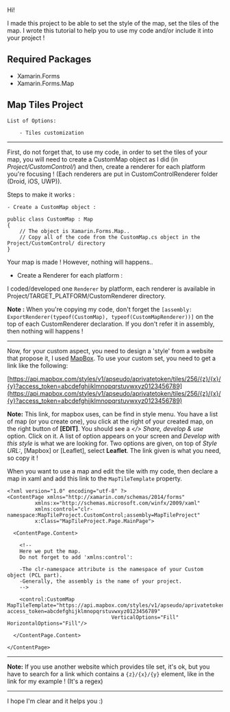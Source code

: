 Hi!

I made this project to be able to set the style of the map, set the tiles of the map. I wrote this tutorial to help you to use my code and/or include it into your project !

## Required Packages

- Xamarin.Forms
- Xamarin.Forms.Map

## Map Tiles Project

    List of Options:

        - Tiles customization

----

First, do not  forget that, to use my code, in order to set the tiles of your map, you will need to create a CustomMap object as I did (in *Project/CustomControl/*) and then, create a renderer for each platform you're focusing ! (Each renderers are put in CustomControlRenderer folder (Droid, iOS, UWP)).

Steps to make it works :

    - Create a CustomMap object :

    public class CustomMap : Map
    {
        // The object is Xamarin.Forms.Map..
        // Copy all of the code from the CustomMap.cs object in the Project/CustomControl/ directory
    }
    
Your map is made ! However, nothing will happens..

   - Create a Renderer for each platform :

I coded/developed one `Renderer` by platform, each renderer is available in Project/TARGET_PLATFORM/CustomRenderer directory.

**Note :** When you're copying my code, don't forget the `[assembly: ExportRenderer(typeof(CustomMap), typeof(CustomMapRenderer))]` on the top of each CustomRenderer declaration. If you don't refer it in assembly, then nothing will happens !

----

Now, for your custom aspect, you need to design a 'style' from a website that propose it, I used [MapBox](www.mapbox.com). To use your custom set, you need to get a link like the following: 
 
[https://api.mapbox.com/styles/v1/apseudo/aprivatetoken/tiles/256/{z}/{x}/{y}?access_token=abcdefghijklmnopqrstuvwxyz0123456789](https://api.mapbox.com/styles/v1/apseudo/aprivatetoken/tiles/256/{z}/{x}/{y}?access_token=abcdefghijklmnopqrstuvwxyz0123456789)

**Note:** This link, for mapbox uses, can be find in style menu. You have a list of map (or you create one), you click at the right of your created map, on the right button of **[EDIT]**. You should see a *</> Share, develop & use* option. Click on it. A list of option appears on your screen and *Develop with this style* is what we are looking for. Two options are given, on top of *Style URL:*, [Mapbox] or [Leaflet], select **Leaflet**. The link given is what you need, so copy it !

When you want to use a map and edit the tile with my code, then declare a map in xaml and add this link to the `MapTileTemplate` property.

    <?xml version="1.0" encoding="utf-8" ?>
    <ContentPage xmlns="http://xamarin.com/schemas/2014/forms"
             xmlns:x="http://schemas.microsoft.com/winfx/2009/xaml"
             xmlns:control="clr-namespace:MapTileProject.CustomControl;assembly=MapTileProject"
             x:Class="MapTileProject.Page.MainPage">
    
      <ContentPage.Content>
    
        <!-- 
        Here we put the map. 
        Do not forget to add 'xmlns:control':
    
        -The clr-namespace attribute is the namespace of your Custom object (PCL part).
        -Generally, the assembly is the name of your project.
        -->

        <control:CustomMap MapTileTemplate="https://api.mapbox.com/styles/v1/apseudo/aprivatetoken/tiles/256/{z}/{x}/{y}?access_token=abcdefghijklmnopqrstuvwxyz0123456789"
                                      VerticalOptions="Fill" HorizontalOptions="Fill"/>
    
      </ContentPage.Content>

    </ContentPage>

------

**Note:** If you use another website which provides tile set, it's ok, but you have to search for a link which contains a `{z}/{x}/{y}` element, like in the link for my example ! (It's a regex)

------

I hope I'm clear and it helps you :)